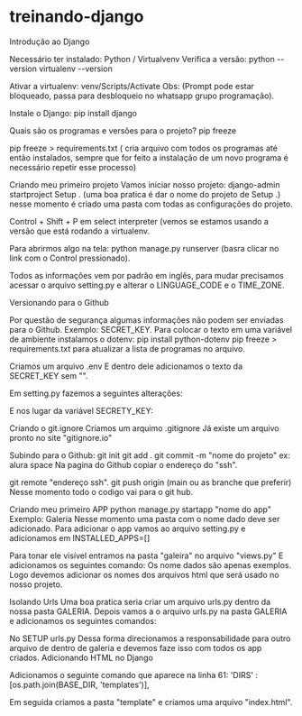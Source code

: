 # treinando-django

Introdução ao Django

Necessário ter instalado: Python / Virtualvenv
Verifica a versão:
python  -- version 
virtualenv --version

Ativar a virtualenv:
venv/Scripts/Activate 
Obs: (Prompt pode estar bloqueado, passa para desbloqueio no whatsapp grupo programação).

Instale o Django:
pip install django

Quais são os programas e versões para o projeto?
pip freeze

pip freeze > requirements.txt ( cria arquivo com todos os programas até então instalados, sempre que for feito a instalação de um novo programa é necessário repetir esse processo)

Criando meu primeiro projeto
Vamos iniciar nosso projeto:
django-admin startproject Setup . (uma boa pratica é dar o nome do projeto de Setup .)
nesse momento é criado uma pasta com todas as configurações do projeto.

Control + Shift + P em select interpreter (vemos se estamos usando a versão que está rodando a virtualenv.

Para abrirmos algo na tela: python manage.py runserver (basra clicar no link com o Control pressionado). 

Todos as informações vem por padrão em inglês, para mudar precisamos acessar o arquivo setting.py e alterar o LINGUAGE_CODE e o TIME_ZONE.


Versionando para o Github

Por questão de segurança algumas informações não podem ser enviadas para o Github. Exemplo: SECRET_KEY.
Para colocar o texto em uma variável de ambiente instalamos o dotenv:
pip install python-dotenv
pip freeze > requirements.txt para atualizar a lista de programas no arquivo.

 Criamos um arquivo .env
E dentro dele adicionamos o texto da SECRET_KEY sem "".

Em setting.py fazemos a seguintes alterações:

E nos lugar da variável SECRETY_KEY: 

Criando o git.ignore
Criamos um arquimo .gitignore
Já existe um arquivo pronto no site "gitignore.io"

Subindo para o Github:
git init
git add .
git commit -m "nome do projeto" ex: alura space
Na pagina do Github copiar o endereço do "ssh".

git remote "endereço ssh".
git push origin (main ou as branche que preferir)
Nesse momento todo o codigo vai para o git hub.

Criando meu primeiro APP
python manage.py startapp "nome do app" Exemplo: Galeria
Nesse momento uma pasta com o nome dado deve ser adicionado.
Para adicionar o app vamos ao arquivo setting.py e adicionamos em INSTALLED_APPS=[]

Para tonar ele visível entramos na pasta "galeira" no arquivo "views.py"
E adicionamos os seguintes comando: 
Os nome dados são apenas exemplos. Logo devemos adicionar os nomes dos arquivos html que será usado no nosso projeto. 

Isolando Urls
Uma boa pratica seria criar um arquivo urls.py dentro da nossa pasta GALERIA.
Depois vamos a o arquivo urls.py na pasta GALERIA e adicionamos os seguintes comandos:

No SETUP urls.py 
Dessa forma direcionamos a responsabilidade para outro arquivo de dentro de galeria e devemos faze isso com todos os app criados. 
Adicionando HTML no Django

Adicionamos o seguinte comando que aparece na linha 61: 'DIRS' : [os.path.join(BASE_DIR, 'templates')],

Em seguida criamos a pasta "template" e criamos uma arquivo "index.html".

